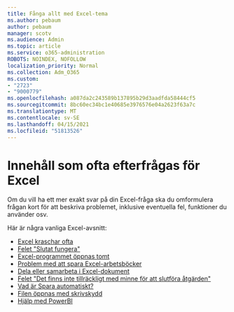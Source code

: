 ```yaml
---
title: Fånga allt med Excel-tema
ms.author: pebaum
author: pebaum
manager: scotv
ms.audience: Admin
ms.topic: article
ms.service: o365-administration
ROBOTS: NOINDEX, NOFOLLOW
localization_priority: Normal
ms.collection: Adm_O365
ms.custom:
- "2723"
- "9000779"
ms.openlocfilehash: a087da2c243589b137895b29d3aadfda58444cf5
ms.sourcegitcommit: 8bc60ec34bc1e40685e3976576e04a2623f63a7c
ms.translationtype: MT
ms.contentlocale: sv-SE
ms.lasthandoff: 04/15/2021
ms.locfileid: "51813526"
---
```

# <a name="commonly-requested-content-for-excel"></a>Innehåll som ofta efterfrågas för Excel

Om du vill ha ett mer exakt svar på din Excel-fråga ska du omformulera frågan kort för att beskriva problemet, inklusive eventuella fel, funktioner du använder osv. 

Här är några vanliga Excel-avsnitt:

- [Excel kraschar ofta](https://support.office.com/article/Excel-not-responding-hangs-freezes-or-stops-working-37E7D3C9-9E84-40BF-A805-4CA6853A1FF4)
- [Felet "Slutat fungera"](https://support.office.com/client/52bd7985-4e99-4a35-84c8-2d9b8301a2fa)
- [Excel-programmet öppnas tomt](https://docs.microsoft.com/office/troubleshoot/excel/excel-opens-blank)
- [Problem med att spara Excel-arbetsböcker](https://docs.microsoft.com/office/troubleshoot/excel/issue-when-save-excel-workbooks)
- [Dela eller samarbeta i Excel-dokument](https://support.office.com/article/7152aa8b-b791-414c-a3bb-3024e46fb104)
- [Felet "Det finns inte tillräckligt med minne för att slutföra åtgärden"](https://docs.microsoft.com/office/troubleshoot/excel/available-resources-errors)
- [Vad är Spara automatiskt?](https://support.office.com/article/6d6bd723-ebfd-4e40-b5f6-ae6e8088f7a5)
- [Filen öppnas med skrivskydd](https://support.office.com/article/why-did-my-file-open-read-only-3ab4b792-da50-4b38-8628-14c64e1f1d15)
- [Hjälp med PowerBI](https://powerbi.microsoft.com/support/)